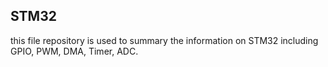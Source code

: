 ## STM32
this file repository is used to summary the information on STM32 including GPIO, PWM, DMA, Timer, ADC. 

